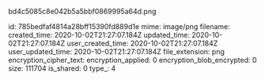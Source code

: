 bd4c5085c8e042b5a5bbf0869995a64d.png

id: 785bedfaf4814a28bff15390fd889d1e
mime: image/png
filename: 
created_time: 2020-10-02T21:27:07.184Z
updated_time: 2020-10-02T21:27:07.184Z
user_created_time: 2020-10-02T21:27:07.184Z
user_updated_time: 2020-10-02T21:27:07.184Z
file_extension: png
encryption_cipher_text: 
encryption_applied: 0
encryption_blob_encrypted: 0
size: 111704
is_shared: 0
type_: 4